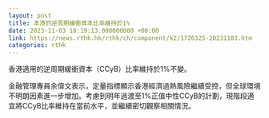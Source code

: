 ```yaml
---
layout: post
title: 本港的逆周期緩衝資本比率維持於1%
date: 2023-11-03 18:19:13.000000000 +08:00
link: https://news.rthk.hk/rthk/ch/component/k2/1726325-20231103.htm
categories: rthk
---
```


香港適用的逆周期緩衝資本（CCyB）比率維持於1%不變。

金融管理專員余偉文表示，定量指標顯示香港經濟過熱風險繼續受控，但全球環境不明朗因素進一步增加。考慮到明年過渡至1%正值中性CCyB的計劃，現階段適宜將CCyB比率維持在當前水平，並繼續密切觀察相關情況。
